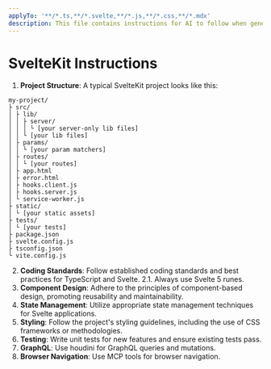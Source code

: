 ```yaml
---
applyTo: '**/*.ts,**/*.svelte,**/*.js,**/*.css,**/*.mdx'
description: This file contains instructions for AI to follow when generating or reviewing TypeScript code in a Svelte project. It includes guidelines on project structure, coding standards, component design, state management, styling, testing, and documentation. The AI should ensure that the generated code adheres to these guidelines and is consistent with the project's architecture.
---
```

# SvelteKit Instructions

1. **Project Structure**: A typical SvelteKit project looks like this:

```
my-project/
├ src/
│ ├ lib/
│ │ ├ server/
│ │ │ └ [your server-only lib files]
│ │ └ [your lib files]
│ ├ params/
│ │ └ [your param matchers]
│ ├ routes/
│ │ └ [your routes]
│ ├ app.html
│ ├ error.html
│ ├ hooks.client.js
│ ├ hooks.server.js
│ └ service-worker.js
├ static/
│ └ [your static assets]
├ tests/
│ └ [your tests]
├ package.json
├ svelte.config.js
├ tsconfig.json
└ vite.config.js
```
2. **Coding Standards**: Follow established coding standards and best practices for TypeScript and Svelte.
2.1. Always use Svelte 5 runes.
3. **Component Design**: Adhere to the principles of component-based design, promoting reusability and maintainability.
4. **State Management**: Utilize appropriate state management techniques for Svelte applications.
5. **Styling**: Follow the project's styling guidelines, including the use of CSS frameworks or methodologies.
6. **Testing**: Write unit tests for new features and ensure existing tests pass.
7. **GraphQL**: Use houdini for GraphQL queries and mutations.
8. **Browser Navigation**: Use MCP tools for browser navigation.

